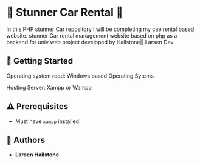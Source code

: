 
# :ocean: Stunner Car Rental :ocean:

In this PHP stunner Car  repository I will be completing my cae rental based website. 
stunner Car rental management website based on php as a backend for univ
web project developed by Hailstone|| Larsen Dev

## :running: Getting Started


Operating system reqd: Windows based Operating Sytems.


Hosting Server: Xampp or Wampp



## :warning: Prerequisites

* Must have `xampp` installed


## :blue_book: Authors
* **Larsen Hailstone**
